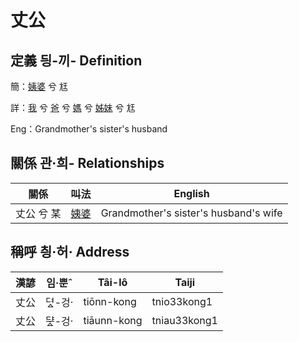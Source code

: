 # 丈公
## 定義 딍-끼- Definition
簡：[姨婆](member32.md) 兮 尪

詳：[我](member1.md) 兮 [爸](member2.md) 兮 [媽](member9.md) 兮 [姊妹](member32.md) 兮 尪

Eng：Grandmother's sister's husband

## 關係 관·희- Relationships

關係 | 叫法 | English
--- | --- | --- 
丈公 兮 某 | [姨婆](member32.md) | Grandmother's sister's husband's wife


## 稱呼 칑·허· Address

漢諺 | 임·뿐ˆ | Tâi-lô | Taiji
--- | --- | --- | --- 
丈公 | 뎌ᇫ-겅· | tiōnn-kong | tnio33kong1 
丈公 | ᄃᆤᇫ-겅· | tiāunn-kong | tniau33kong1 
